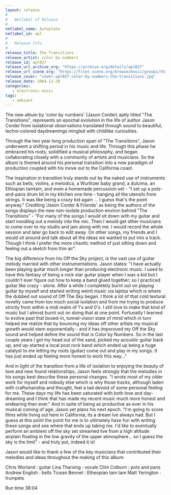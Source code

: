 ```yaml
---
layout: release
#
#   Netlabel of Release
#
netlabel_name: Autoplate
netlabel_id: apl
#
#   Release Info
#
release_title: The Transitions
release_artist: color by numbers
release_id: apl027
release_url_archive_org: "https://archive.org/details/apl027"
release_url_scene_org: "https://files.scene.org/browse/music/groups/thinner/autoplate/zip/"
release_cover: "cover-apl027-color-by-numbers-the-transitions.jpg"
release_date: 2004-12-20
categories:
   - electronic music
tags:
   - ambient
---
```

The new album by 'color by numbers' (Jason Corder) aptly titled "The Transitions", represents an epochal evolution in the life of author Jason Corder from isolational observations translated through sound to beautiful, techni-colored daydreamings mingled with childlike curiosities.

Through the two year long production span of "The Transitions", Jason underwent a shifting period in his music and life. Through this phase he embraced his roots, solidified a musical philosophy, and began collaborating closely with a community of artists and musicians. So the album is themed around his personal transition into a new paradigm of production coupled with his move out to the California coast.

The inspiration in transition truly stands out by the naked use of instruments such as bells, violins, a melodica, a Wurlitzer baby grand, a dulcima, an Ethiopian tamtam, and even a homemade percussion set - "I set up a pots-and-pans drum kit in my kitchen one time - hanging all the utensils from strings. It was like being a crazy kid again ... I guess that's the point anyway." Crediting 'Jason Corder & Friends' as being the authors of the songs displays the new non-isolate production environ behind "The Transitions" - "For many of the songs I would sit down with my guitar and start noodling out a melody into the mic. Then I would get other musicians to come over to my studio and jam along with me. I would record the whole session and later go back to edit away. On other songs, my friends and I would sit around and talk about all the ideas we wanted to put into a track. Though I think I prefer the more chaotic method of just sitting down and feeling out a sketch from thin air".

The big difference from his Off the Sky project, is the vast use of guitar melody married with other instrumentations. Jason states: "I have actually been playing guitar much longer than producing electronic music. I used to have this fantasy of being a rock star guitar player when I was a kid but I couldn't ever figure out how to keep a band glued together; so I practiced guitar like crazy - alone. After a while I completely burnt out on playing guitar by myself and started writing weird music via laptop which is where the dubbed out sound of Off The Sky began. I think a lot of that cold textural novelty came from too much social isolation and from me trying to produce strictly from within a midi realm of 1's and 0's. I still love to make that kind of music but I almost burnt out on doing that at one point. Fortunatly I learned to evolve past that boxed-in, tunnel-vision state of mind which in turn helped me realize that by bouncing my ideas off other artists my musical growth would stem exponentially - and it has imporoved my Off the Sky sound and helped define the sound that is Color by Numbers. So in the last couple years I got my head out of the sand, picked my acoustic guitar back up, and up-started a local post rock band which ended up being a huge catalyst to me letting my roots (guitar) come out and play in my songs. It has just ended up feeling more honest to work this way..."

And in light of the transition from a life of isolation to enjoying the beauty of love and new found relationships, Jason feels strongly that the melodies in his songs best describe these personal changes. "I wrote most of my older work for myself and nobody else which is why those tracks, although laden with craftsmanship and thought, feel a tad devoid of some personal feeling for me. These days my life has been saturated with both love and day-dreaming and I think that has made my recent music much more honest and endearing than ever." And in spite of being as productive as ever in his musical coming of age, Jason yet plans his next epoch. "I'm going to score films while living out here in California; its a dream Ive always had. But I guess at this point the point for me is to ultimately have fun with writing these songs and see where that ends up taking me. I'd like to eventually perform an ambient off the sky set streamed live from a high altitude airplain floating in the low gravity of the upper atmosphere... so I guess the sky is the limit" - and truly put, indeed it is!

Jason would like to thank a few of the key musicians that contributed their melodies and ideas throughout the making of this album:

Chris Worland : guitar
Lina Tharsing : vocals
Clint Colburn : pots and pans
Andrew English : bells
Ticean Bennet : Etheopian tam tam
Matt Yerington : trumpets

Run time 38:04